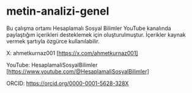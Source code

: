 # metin-analizi-genel
Bu çalışma ortamı Hesaplamalı Sosyal Bilimler YouTube kanalında paylaştığım içerikleri desteklemek için oluşturulmuştur. İçerikler kaynak vermek şartıyla özgürce kullanılabilir. 

X: ahmetkurnaz001 [https://x.com/ahmetkurnaz001]

YouTube: HesaplamaliSosyalBilimler [https://www.youtube.com/@HesaplamaliSosyalBilimler]

ORCID: https://orcid.org/0000-0001-5628-328X
